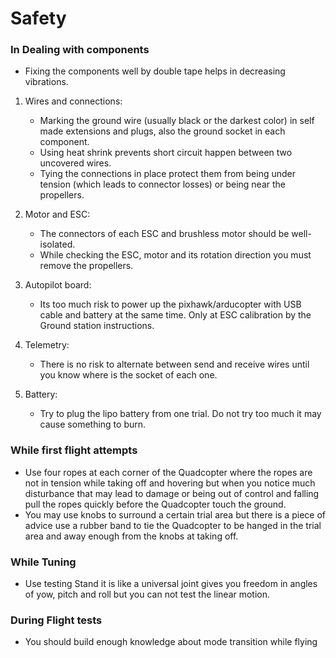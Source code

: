 ﻿# Safety 
### In Dealing with components 
-  Fixing the components well by double tape helps in decreasing vibrations.  
1) Wires and connections:
     - Marking the ground wire (usually black or the darkest color) in self made extensions and plugs, also the ground socket in each component.    
     - Using heat shrink prevents short circuit happen between two uncovered wires. 
     - Tying the connections in place protect them from being under tension (which leads to connector losses) or being near the propellers.

2) Motor and ESC:
    - The connectors of each ESC and brushless motor should be well-isolated.   
    - While checking the ESC, motor and its rotation direction you must remove the propellers.   

3) Autopilot board:
    - Its too much risk to power up the pixhawk/arducopter with USB cable and battery at the same time. Only at ESC calibration by the Ground station instructions.

4) Telemetry: 
    - There is no risk to alternate between send and receive wires until you know where is the socket of each one.

5) Battery: 
   - Try to plug the lipo battery from one trial. Do not try too much it may cause something to burn.

### While first flight attempts 
- Use four ropes at each corner of the Quadcopter where the ropes are not in tension while taking off and hovering but when you notice much disturbance that may lead to damage or being out of control and falling pull the ropes quickly before the Quadcopter touch the ground.
- You may use knobs to surround a certain trial area but there is a piece of advice use a rubber band to tie the Quadcopter to be hanged in the trial area and away enough from the knobs at taking off.

### While Tuning 
- Use testing Stand it is like a universal joint gives you freedom in angles of yow, pitch and roll but you can not test the linear motion.  

### During Flight tests
- You should build enough knowledge about mode transition while flying